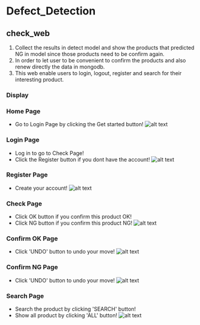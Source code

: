 # Defect_Detection 

## check_web
1. Collect the results in detect model and show the products that predicted NG in model since those products need to be confirm again.
2. In order to let user to be convenient to confirm the products and also renew directly the data in mongodb.
3. This web enable users to login, logout, register and search for their interesting product.

### Display
### Home Page
* Go to Login Page by clicking the Get started button!
![alt text](https://github.com/jamesdai0717/defect_detection/blob/main/check_web/images/home_page.PNG?raw=true)

### Login Page
* Log in to go to Check Page!
* Click the Register button if you dont have the account!
![alt text](https://github.com/jamesdai0717/defect_detection/blob/main/check_web/images/login_page.png?raw=true)

### Register Page
* Create your account!
![alt text](https://github.com/jamesdai0717/defect_detection/blob/main/check_web/images/register_page.png?raw=true)

### Check Page
* Click OK button if you confirm this product OK!
* Click NG button if you confirm this product NG!
![alt text](https://github.com/jamesdai0717/defect_detection/blob/main/check_web/images/check_page.PNG?raw=true)

### Confirm OK Page
* Click 'UNDO' button to undo your move!
![alt text](https://github.com/jamesdai0717/defect_detection/blob/main/check_web/images/confirmok.png?raw=true)

### Confirm NG Page
* Click 'UNDO' button to undo your move!
![alt text](https://github.com/jamesdai0717/defect_detection/blob/main/check_web/images/logout_page.png?raw=true)

### Search Page
* Search the product by clicking 'SEARCH' button!
* Show all product by clicking 'ALL' button!
![alt text](https://github.com/jamesdai0717/defect_detection/blob/main/check_web/images/search1.png?raw=true)
